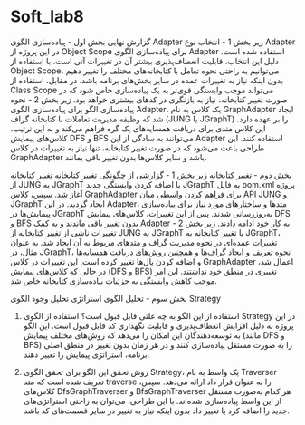 # Soft_lab8



گزارش نهایی
بخش اول - پیاده‌سازی الگوی Adapter
زیر بخش 1 - انتخاب نوع Adapter
در این پروژه از Object Scope برای پیاده‌سازی الگوی Adapter استفاده شده است. دلیل این انتخاب، قابلیت انعطاف‌پذیری بیشتر آن در تغییرات آتی است. با استفاده از Object Scope، می‌توانیم به راحتی نحوه تعامل با کتابخانه‌های مختلف را تغییر دهیم بدون اینکه نیاز به تغییرات عمده در سایر بخش‌های برنامه باشد. در مقابل، استفاده از Class Scope می‌تواند موجب وابستگی قوی‌تر به یک پیاده‌سازی خاص شود که در صورت تغییر کتابخانه، نیاز به بازنگری در کدهای بیشتری خواهد بود.
زیر بخش 2 - نحوه پیاده‌سازی الگو
برای پیاده‌سازی الگوی Adapter، یک کلاس به نام GraphAdapter ایجاد شد که وظیفه مدیریت تعاملات با کتابخانه گراف (JUNG یا JGraphT) را بر عهده دارد. این کلاس متدی برای دریافت همسایه‌های یک گره فراهم می‌کند و به این ترتیب، کلاس‌های پیمایش DFS و BFS می‌توانند به سادگی از این Adapter استفاده کنند. این طراحی باعث می‌شود که در صورت تغییر کتابخانه، تنها نیاز به تغییرات در کلاس GraphAdapter باشد و سایر کلاس‌ها بدون تغییر باقی بمانند.

بخش دوم - تغییر کتابخانه
زیر بخش 1 - گزارشی از چگونگی تغییر کتابخانه
تغییر کتابخانه از JUNG به JGraphT با اضافه کردن وابستگی جدید JGraphT به فایل pom.xml پروژه آغاز شد. سپس، کلاس GraphAdapter برای فراهم کردن واسطی میان API JUNG و JGraphT ایجاد گردید. در این Adapter، متدها و ساختارهای مورد نیاز برای پیاده‌سازی پیمایش‌ها در JGraphT به‌روزرسانی شدند. پس از این تغییرات، کلاس‌های پیمایش DFS و BFS بدون تغییر باقی ماندند و به کمک Adapter به کار خود ادامه دادند.
زیر بخش 2 - تغییرات ناشی از تغییر کتابخانه از JUNG به JGraphT
با تغییر کتابخانه به JGraphT، تغییرات عمده‌ای در نحوه مدیریت گراف و متدهای مربوط به آن ایجاد شد. به عنوان مثال، در JGraphT، نحوه تعریف و ایجاد گراف‌ها و همچنین روش‌های دریافت همسایه‌ها و اضافه کردن یال‌ها تغییر کرده است. این تغییرات در کلاس GraphAdapter اعمال شد، در حالی که کلاس‌های پیمایش (DFS و BFS) تغییری در منطق خود نداشتند. این امر موجب کاهش وابستگی به جزئیات پیاده‌سازی کتابخانه خاص شد.

بخش سوم - تحلیل الگوی استراتژی
تحلیل وجود الگوی Strategy
1. استفاده از این الگو به چه علتی قابل قبول است؟
استفاده از الگوی Strategy در این پروژه به دلیل افزایش انعطاف‌پذیری و قابلیت نگهداری کد قابل قبول است. این الگو به توسعه‌دهندگان این امکان را می‌دهد که روش‌های مختلف پیمایش (مانند DFS و BFS) را به صورت مستقل پیاده‌سازی کنند و در هر زمان بدون تغییر در منطق اصلی برنامه، استراتژی پیمایش را تغییر دهند.

2. روش تحقق این الگو
برای تحقق الگوی Strategy، یک واسط به نام Traverser تعریف شده است که متد traverse را به عنوان قرار داد ارائه می‌دهد. سپس، کلاس‌های DfsGraphTraverser و BfsGraphTraverser هر کدام به‌صورت مستقل از این واسط پیاده‌سازی شده‌اند. با این طراحی، می‌توان به راحتی استراتژی‌های جدید را اضافه کرد یا تغییر داد بدون اینکه نیاز به تغییر در سایر قسمت‌های کد باشد.
